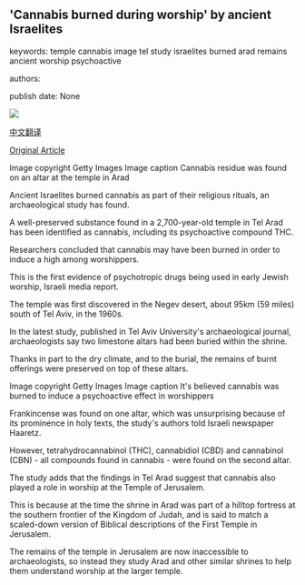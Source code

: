 ## 'Cannabis burned during worship' by ancient Israelites

keywords: temple cannabis image tel study israelites burned arad remains ancient worship psychoactive

authors: 

publish date: None

![](https://ichef.bbci.co.uk/news/1024/branded_news/38D1/production/_112554541_gettyimages-567918839.jpg)

[中文翻译](%27Cannabis%20burned%20during%20worship%27%20by%20ancient%20Israelites_zh.md)

[Original Article](https://www.bbc.com/news/world-middle-east-52847175)

Image copyright Getty Images Image caption Cannabis residue was found on an altar at the temple in Arad

Ancient Israelites burned cannabis as part of their religious rituals, an archaeological study has found.

A well-preserved substance found in a 2,700-year-old temple in Tel Arad has been identified as cannabis, including its psychoactive compound THC.

Researchers concluded that cannabis may have been burned in order to induce a high among worshippers.

This is the first evidence of psychotropic drugs being used in early Jewish worship, Israeli media report.

The temple was first discovered in the Negev desert, about 95km (59 miles) south of Tel Aviv, in the 1960s.

In the latest study, published in Tel Aviv University's archaeological journal, archaeologists say two limestone altars had been buried within the shrine.

Thanks in part to the dry climate, and to the burial, the remains of burnt offerings were preserved on top of these altars.

Image copyright Getty Images Image caption It's believed cannabis was burned to induce a psychoactive effect in worshippers

Frankincense was found on one altar, which was unsurprising because of its prominence in holy texts, the study's authors told Israeli newspaper Haaretz.

However, tetrahydrocannabinol (THC), cannabidiol (CBD) and cannabinol (CBN) - all compounds found in cannabis - were found on the second altar.

The study adds that the findings in Tel Arad suggest that cannabis also played a role in worship at the Temple of Jerusalem.

This is because at the time the shrine in Arad was part of a hilltop fortress at the southern frontier of the Kingdom of Judah, and is said to match a scaled-down version of Biblical descriptions of the First Temple in Jerusalem.

The remains of the temple in Jerusalem are now inaccessible to archaeologists, so instead they study Arad and other similar shrines to help them understand worship at the larger temple.